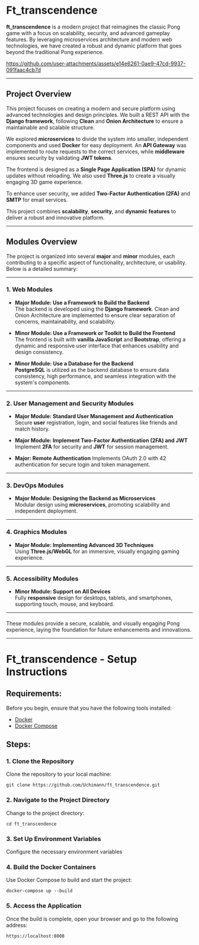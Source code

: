 # **Ft_transcendence**

**ft_transcendence** is a modern project that reimagines the classic Pong game with a focus on scalability, security, and advanced gameplay features. By leveraging microservices architecture and modern web technologies, we have created a robust and dynamic platform that goes beyond the traditional Pong experience.


https://github.com/user-attachments/assets/e14e6261-0ae9-47cd-9937-091faac4cb7d


---

## **Project Overview**

This project focuses on creating a modern and secure platform using advanced technologies and design principles. We built a REST API with the **Django framework**, following **Clean** and **Onion Architecture** to ensure a maintainable and scalable structure.

We explored **microservices** to divide the system into smaller, independent components and used **Docker** for easy deployment. An **API Gateway** was implemented to route requests to the correct services, while **middleware** ensures security by validating **JWT tokens**.

The frontend is designed as a **Single Page Application (SPA)** for dynamic updates without reloading. We also used **Three.js** to create a visually engaging 3D game experience.

To enhance user security, we added **Two-Factor Authentication (2FA)** and **SMTP** for email services.

This project combines **scalability**, **security**, and **dynamic features** to deliver a robust and innovative platform.

---

## **Modules Overview**

The project is organized into several **major** and **minor** modules, each contributing to a specific aspect of functionality, architecture, or usability. Below is a detailed summary:

---

### **1. Web Modules**

- **Major Module: Use a Framework to Build the Backend**  
  The backend is developed using the **Django framework**. Clean and Onion Architecture are implemented to ensure clear separation of concerns, maintainability, and scalability.

- **Minor Module: Use a Framework or Toolkit to Build the Frontend**  
  The frontend is built with **vanilla JavaScript** and **Bootstrap**, offering a dynamic and responsive user interface that enhances usability and design consistency.

- **Minor Module: Use a Database for the Backend**  
  **PostgreSQL** is utilized as the backend database to ensure data consistency, high performance, and seamless integration with the system's components.

---

### **2. User Management and Security Modules**

- **Major Module: Standard User Management and Authentication**  
  Secure **user** registration, login, and social features like friends and match history. 

- **Major Module: Implement Two-Factor Authentication (2FA) and JWT**  
  Implement **2FA** for security and **JWT** for session management.

- **Major: Remote Authentication**
  Implements OAuth 2.0 with 42 authentication for secure login and token management.
---

### **3. DevOps Modules**

- **Major Module: Designing the Backend as Microservices**  
  Modular design using **microservices**, promoting scalability and independent deployment. 

---

### **4. Graphics Modules**

- **Major Module: Implementing Advanced 3D Techniques**  
  Using **Three.js/WebGL** for an immersive, visually engaging gaming experience.

---

### **5. Accessibility Modules**

- **Minor Module: Support on All Devices**  
  Fully **responsive** design for desktops, tablets, and smartphones, supporting touch, mouse, and keyboard.

---

####
These modules provide a secure, scalable, and visually engaging Pong experience, laying the foundation for future enhancements and innovations.

---

# **Ft_transcendence - Setup Instructions**

## **Requirements:**

Before you begin, ensure that you have the following tools installed:

- [Docker](https://www.docker.com/)
- [Docker Compose](https://docs.docker.com/compose/)

## **Steps:**

### 1. Clone the Repository

Clone the repository to your local machine:

    git clone https://github.com/Uchimann/ft_transcendence.git

### 2. Navigate to the Project Directory

Change to the project directory:

    cd ft_transcendence

### 3. Set Up Environment Variables

Configure the necessary environment variables

### 4. Build the Docker Containers

Use Docker Compose to build and start the project:

    docker-compose up --build

### 5. Access the Application

Once the build is complete, open your browser and go to the following address:

    https://localhost:8008
